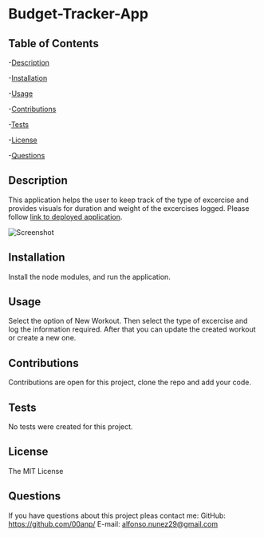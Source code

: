 # Budget-Tracker-App
## Table of Contents
-[Description](#description)

-[Installation](#installation)

-[Usage](#usage)

-[Contributions](#contributions)

-[Tests](#tests)

-[License](#license)

-[Questions](#questions)

## Description
This application helps the user to keep track of the type of excercise and provides visuals for duration and weight of the excercises logged.
Please follow [link to deployed application](https://immense-lake-71152.herokuapp.com/).

![Screenshot](./assets/Captura.JPG)
## Installation
Install the node modules, and run the application.
## Usage
Select the option of New Workout. Then select the type of excercise and log the information required. After that you can update the created workout or create a new one.
## Contributions
Contributions are open for this project, clone the repo and add your code.
## Tests
No tests were created for this project.
## License
The MIT License
## Questions
If you have questions about this project pleas contact me:
GitHub: https://github.com/00anp/
E-mail: alfonso.nunez29@gmail.com